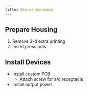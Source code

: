 ```yaml
---
title: Device Assembly
---
```


## Prepare Housing

1. Remove 3-d extra printing
1. Insert press nuts

## Install Devices

* Install custom PCB
  * Attach screw for a/c receptacle
* Install output power
